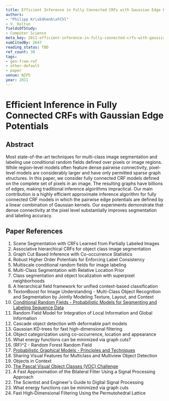 ```yaml
---
title: Efficient Inference in Fully Connected CRFs with Gaussian Edge Potentials
authors:
- "Philipp Kr\xE4henb\xFChl"
- V. Koltun
fieldsOfStudy:
- Computer Science
meta_key: 2011-efficient-inference-in-fully-connected-crfs-with-gaussian-edge-potentials
numCitedBy: 2647
reading_status: TBD
ref_count: 30
tags:
- gen-from-ref
- other-default
- paper
venue: NIPS
year: 2011
---
```


# Efficient Inference in Fully Connected CRFs with Gaussian Edge Potentials

## Abstract

Most state-of-the-art techniques for multi-class image segmentation and labeling use conditional random fields defined over pixels or image regions. While region-level models often feature dense pairwise connectivity, pixel-level models are considerably larger and have only permitted sparse graph structures. In this paper, we consider fully connected CRF models defined on the complete set of pixels in an image. The resulting graphs have billions of edges, making traditional inference algorithms impractical. Our main contribution is a highly efficient approximate inference algorithm for fully connected CRF models in which the pairwise edge potentials are defined by a linear combination of Gaussian kernels. Our experiments demonstrate that dense connectivity at the pixel level substantially improves segmentation and labeling accuracy.

## Paper References

1. Scene Segmentation with CRFs Learned from Partially Labeled Images
2. Associative hierarchical CRFs for object class image segmentation
3. Graph Cut Based Inference with Co-occurrence Statistics
4. Robust Higher Order Potentials for Enforcing Label Consistency
5. Multiscale conditional random fields for image labeling
6. Multi-Class Segmentation with Relative Location Prior
7. Class segmentation and object localization with superpixel neighborhoods
8. A hierarchical field framework for unified context-based classification
9. TextonBoost for Image Understanding - Multi-Class Object Recognition and Segmentation by Jointly Modeling Texture, Layout, and Context
10. [Conditional Random Fields - Probabilistic Models for Segmenting and Labeling Sequence Data](2001-conditional-random-fields-probabilistic-models-for-segmenting-and-labeling-sequence-data)
11. Random Field Model for Integration of Local Information and Global Information
12. Cascade object detection with deformable part models
13. Gaussian KD-trees for fast high-dimensional filtering
14. Object categorization using co-occurrence, location and appearance
15. What energy functions can be minimized via graph cuts?
16. (RF)^2 - Random Forest Random Field
17. [Probabilistic Graphical Models - Principles and Techniques](2009-probabilistic-graphical-models-principles-and-techniques)
18. Sharing Visual Features for Multiclass and Multiview Object Detection
19. Objects in Context
20. [The Pascal Visual Object Classes (VOC) Challenge](2009-the-pascal-visual-object-classes-voc-challenge)
21. A Fast Approximation of the Bilateral Filter Using a Signal Processing Approach
22. The Scientist and Engineer's Guide to Digital Signal Processing
23. What energy functions can be minimized via graph cuts
24. Fast High‐Dimensional Filtering Using the Permutohedral Lattice
